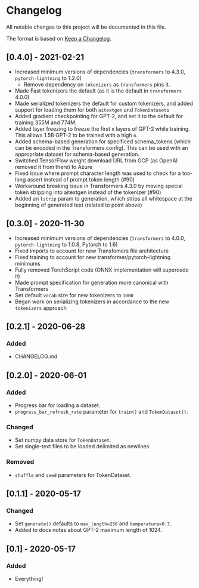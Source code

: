 # Changelog

All notable changes to this project will be documented in this file.

The format is based on [Keep a Changelog](https://keepachangelog.com/en/1.0.0/).

## [0.4.0] - 2021-02-21

- Increased minimum versions of dependencies (`transformers` to 4.3.0, `pytorch-lightning` to 1.2.0)
  - Remove dependency on `tokenizers` as `transformers` pins it.
- Made Fast tokenizers the default (as it is the default in `transformers` 4.0.0)
- Made serialized tokenizers the default for custom tokenizers, and added support for loading them for both `aitextgen` and `TokenDataset`s
- Added gradient checkpointing for GPT-2, and set it to the default for training 355M and 774M.
- Added layer freezing to freeze the first `n` layers of GPT-2 while training. This allows 1.5B GPT-2 to be trained with a high `n`.
- Added schema-based generation for specificed schema_tokens (which can be encoded in the Transformers config). This can be used with an appropriate dataset for schema-based generation.
- Switched TensorFlow weight download URL from GCP (as OpenAI removed it from there) to Azure
- Fixed issue where prompt character length was used to check for a too-long assert instead of prompt token length (#90)
- Workaround breaking issue in Transformers 4.3.0 by moving special token stripping into aitextgen instead of the tokenizer (#90)
- Added an `lstrip` param to generation, which strips all whitespace at the beginning of generated text (related to point above)

## [0.3.0] - 2020-11-30

- Increased minimum versions of dependencies (`transformers` to 4.0.0, `pytorch-lightning` to 1.0.8, Pytorch to 1.6)
- Fixed imports to account for new Transfomers file architecture
- Fixed training to account for new transformer/pytorch-lightning minimums
- Fully removed TorchScript code (ONNX implementation will supercede it)
- Made prompt specification for generation more canonical with Transformers
- Set default `vocab` size for new tokenizers to `1000`
- Began work on serializing tokenizers in accordance to the new `tokenizers` approach

## [0.2.1] - 2020-06-28

### Added

- CHANGELOG.md

## [0.2.0] - 2020-06-01

### Added

- Progress bar for loading a dataset.
- `progress_bar_refresh_rate` parameter for `train()` and `TokenDataset()`.

### Changed

- Set numpy data store for `TokenDataset`.
- Set single-text files to be loaded delimited as newlines.

### Removed

- `shuffle` and `seed` parameters for TokenDataset.

## [0.1.1] - 2020-05-17

### Changed

- Set `generate()` defaults to `max_length=256` and `temperature=0.7`.
- Added to docs notes about GPT-2 maximum length of 1024.

## [0.1] - 2020-05-17

### Added

- Everything!
